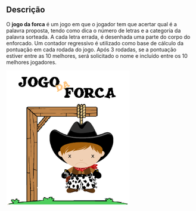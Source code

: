 ## Descrição
O **jogo da forca** é um jogo em que o jogador tem que acertar qual é a palavra proposta, tendo como dica o número de letras e a categoria da palavra sorteada. A cada letra errada, é desenhada uma parte do corpo do enforcado. Um contador regressivo é utilizado como base de cálculo da pontuação em cada rodada do jogo. Após 3 rodadas, se a pontuação estiver entre as 10 melhores, será solicitado o nome e incluído entre os 10 melhores jogadores.

![enforcado](https://github.com/ilanmargolis/Jogo-da-forca/blob/master/src/imagens/forca8.png)
